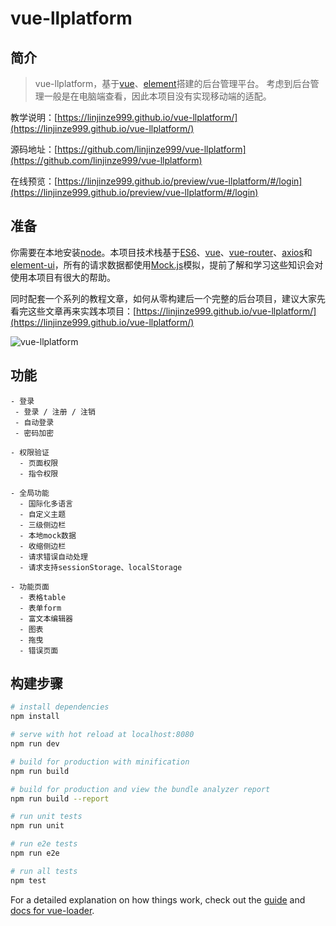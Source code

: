 # vue-llplatform

## 简介
> vue-llplatform，基于[vue](https://cn.vuejs.org/)、[element](http://element-cn.eleme.io/#/zh-CN)搭建的后台管理平台。
> 考虑到后台管理一般是在电脑端查看，因此本项目没有实现移动端的适配。

教学说明：[https://linjinze999.github.io/vue-llplatform/](https://linjinze999.github.io/vue-llplatform/)

源码地址：[https://github.com/linjinze999/vue-llplatform](https://github.com/linjinze999/vue-llplatform)

在线预览：[https://linjinze999.github.io/preview/vue-llplatform/#/login](https://linjinze999.github.io/preview/vue-llplatform/#/login)

## 准备
你需要在本地安装[node]()。本项目技术栈基于[ES6](http://es6.ruanyifeng.com/)、[vue](https://cn.vuejs.org/index.html)、[vue-router](https://router.vuejs.org/zh-cn/)、[axios](https://github.com/axios/axios)和[element-ui](http://element-cn.eleme.io/#/zh-CN/)，所有的请求数据都使用[Mock.js](http://mockjs.com/)模拟，提前了解和学习这些知识会对使用本项目有很大的帮助。

同时配套一个系列的教程文章，如何从零构建后一个完整的后台项目，建议大家先看完这些文章再来实践本项目：[https://linjinze999.github.io/vue-llplatform/](https://linjinze999.github.io/vue-llplatform/)

![vue-llplatform](https://i.imgur.com/CSK6Ag8.png)

## 功能
```
- 登录
 - 登录 / 注册 / 注销
 - 自动登录
 - 密码加密

- 权限验证
  - 页面权限
  - 指令权限

- 全局功能
  - 国际化多语言
  - 自定义主题
  - 三级侧边栏
  - 本地mock数据
  - 收缩侧边栏
  - 请求错误自动处理
  - 请求支持sessionStorage、localStorage

- 功能页面
  - 表格table
  - 表单form
  - 富文本编辑器
  - 图表
  - 拖曳
  - 错误页面

```

## 构建步骤

``` bash
# install dependencies
npm install

# serve with hot reload at localhost:8080
npm run dev

# build for production with minification
npm run build

# build for production and view the bundle analyzer report
npm run build --report

# run unit tests
npm run unit

# run e2e tests
npm run e2e

# run all tests
npm test
```

For a detailed explanation on how things work, check out the [guide](http://vuejs-templates.github.io/webpack/) and [docs for vue-loader](http://vuejs.github.io/vue-loader).
